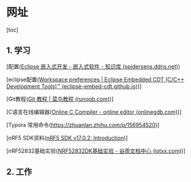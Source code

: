 # 网址

[toc]

## 1. 学习

[配置([Eclipse 嵌入式开发 - 嵌入式软件 - 知识库 (spidersens.ddns.net)](https://spidersens.ddns.net:18090/pages/viewpage.action?pageId=35389443#space-menu-link-content))

[eclipse配置([Workspace preferences | Eclipse Embedded CDT (C/C++ Development Tools)™ (eclipse-embed-cdt.github.io)](https://eclipse-embed-cdt.github.io/eclipse/workspace/preferences/))]

[Git教程([Git 教程 | 菜鸟教程 (runoob.com)](https://www.runoob.com/git/git-tutorial.html))]

[C语言在线编辑器([Online C Compiler - online editor (onlinegdb.com)](https://www.onlinegdb.com/online_c_compiler))]

[Typora 常用命令(https://zhuanlan.zhihu.com/p/156954520)]

[nRF5 SDK资料([nRF5 SDK v17.0.2: Introduction](file:///D:/eclipse-workspace/nRF5_SDK_17.0.2_offline_doc/nrf5/index.html))]

[nRF52832基础实验([NRF52832DK基础实验 - 谷雨文档中心 (iotxx.com)](http://doc.iotxx.com/NRF52832DK基础实验))]

## 2. 工作

